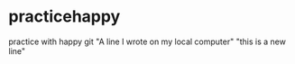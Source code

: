 # practicehappy
practice with happy git
"A line I wrote on my local computer" 
"this is a new line" 
